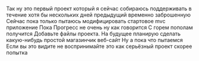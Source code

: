 Так ну это первый проект который я сейчас собираюсь поддерживать в течение хотя бы нескольких дней предыдущий временно заброшенную
Сейчас пока только пытаюсь модифицировать стартовое mvc приложение
Пока Прогресс не очень ну как говорится С горем пополам получится Добавьте файлы проекта.
На будущее планирую сделать какую-нибудь простой магазинчик веб-сайт
Ну а пока что пытаемся
Если вы это видите не воспринимайте это как серьёзный проект скорее попытка
